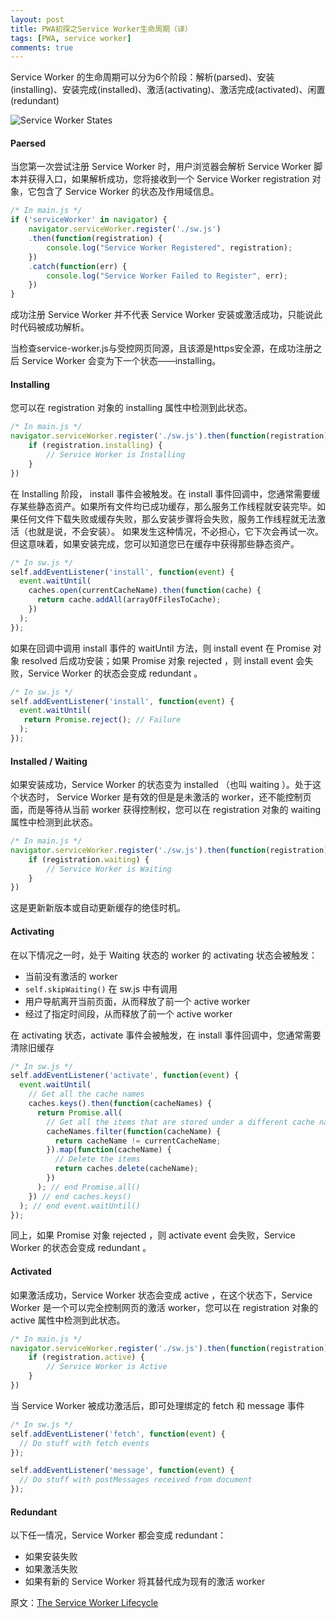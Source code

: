 ```yaml
---
layout: post
title: PWA初探之Service Worker生命周期（译）
tags: [PWA, service worker]
comments: true
---
```



Service Worker 的生命周期可以分为6个阶段：解析(parsed)、安装(installing)、安装完成(installed)、激活(activating)、激活完成(activated)、闲置(redundant)

![Service Worker States](https://bitsofco.de/content/images/2016/07/Lifecycle-3.png)



#### **Paersed**

当您第一次尝试注册 Service Worker 时，用户浏览器会解析 Service Worker 脚本并获得入口，如果解析成功，您将接收到一个 Service Worker registration 对象，它包含了 Service Worker 的状态及作用域信息。

```javascript
/* In main.js */
if ('serviceWorker' in navigator) {
	navigator.serviceWorker.register('./sw.js')
	.then(function(registration) {
		console.log("Service Worker Registered", registration);
	})
	.catch(function(err) {
		console.log("Service Worker Failed to Register", err);
	})
}
```

成功注册 Service Worker 并不代表 Service Worker 安装或激活成功，只能说此时代码被成功解析。

当检查service-worker.js与受控网页同源，且该源是https安全源，在成功注册之后 Service Worker 会变为下一个状态——installing。



#### **Installing**

您可以在 registration 对象的 installing 属性中检测到此状态。

```javascript
/* In main.js */
navigator.serviceWorker.register('./sw.js').then(function(registration) {
    if (registration.installing) {
        // Service Worker is Installing
    }
})
```

在 Installing 阶段， install 事件会被触发。在 install 事件回调中，您通常需要缓存某些静态资产。如果所有文件均已成功缓存，那么服务工作线程就安装完毕。如果任何文件下载失败或缓存失败，那么安装步骤将会失败，服务工作线程就无法激活（也就是说，不会安装）。 如果发生这种情况，不必担心，它下次会再试一次。 但这意味着，如果安装完成，您可以知道您已在缓存中获得那些静态资产。

```javascript
/* In sw.js */
self.addEventListener('install', function(event) {
  event.waitUntil(
    caches.open(currentCacheName).then(function(cache) {
      return cache.addAll(arrayOfFilesToCache);
    })
  );
});
```

如果在回调中调用 install 事件的 waitUntil 方法，则 install event 在 Promise 对象 resolved 后成功安装；如果 Promise 对象 rejected ，则 install event 会失败，Service Worker 的状态会变成 redundant 。

```javascript
/* In sw.js */
self.addEventListener('install', function(event) {
  event.waitUntil(
   return Promise.reject(); // Failure
  );
});
```



#### **Installed / Waiting**

如果安装成功，Service Worker 的状态变为 installed （也叫 waiting ）。处于这个状态时， Service Worker 是有效的但是是未激活的 worker，还不能控制页面，而是等待从当前 worker 获得控制权，您可以在 registration 对象的 waiting 属性中检测到此状态。 

```javascript
/* In main.js */
navigator.serviceWorker.register('./sw.js').then(function(registration) {
    if (registration.waiting) {
        // Service Worker is Waiting
    }
})
```

这是更新新版本或自动更新缓存的绝佳时机。



#### **Activating**

在以下情况之一时，处于 Waiting 状态的 worker 的 activating 状态会被触发：

- 当前没有激活的 worker
-  `self.skipWaiting()` 在 sw.js 中有调用
- 用户导航离开当前页面，从而释放了前一个 active worker
- 经过了指定时间段，从而释放了前一个 active worker

在 activating 状态，activate 事件会被触发，在 install 事件回调中，您通常需要清除旧缓存

```javascript
/* In sw.js */
self.addEventListener('activate', function(event) {
  event.waitUntil(
    // Get all the cache names
    caches.keys().then(function(cacheNames) {
      return Promise.all(
        // Get all the items that are stored under a different cache name than the current one
        cacheNames.filter(function(cacheName) {
          return cacheName != currentCacheName;
        }).map(function(cacheName) {
          // Delete the items
          return caches.delete(cacheName);
        })
      ); // end Promise.all()
    }) // end caches.keys()
  ); // end event.waitUntil()
});
```

同上，如果 Promise 对象 rejected ，则 activate event 会失败，Service Worker 的状态会变成 redundant 。



#### **Activated**

如果激活成功，Service Worker 状态会变成 active ，在这个状态下，Service Worker 是一个可以完全控制网页的激活 worker，您可以在 registration 对象的 active 属性中检测到此状态。 

```javascript
/* In main.js */
navigator.serviceWorker.register('./sw.js').then(function(registration) {
    if (registration.active) {
        // Service Worker is Active
    }
})
```

当 Service Worker 被成功激活后，即可处理绑定的 fetch 和 message 事件

```Javascript
/* In sw.js */
self.addEventListener('fetch', function(event) {
  // Do stuff with fetch events
});

self.addEventListener('message', function(event) {
  // Do stuff with postMessages received from document
});
```



#### **Redundant**

以下任一情况，Service Worker 都会变成 redundant：

- 如果安装失败
- 如果激活失败
- 如果有新的 Service Worker 将其替代成为现有的激活 worker



原文：[The Service Worker Lifecycle](https://bitsofco.de/the-service-worker-lifecycle/)